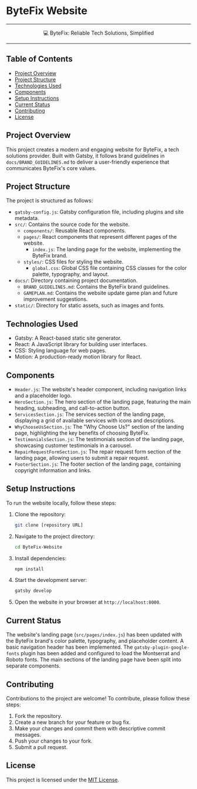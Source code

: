 # ByteFix Website

***

<p align="center">💻 ByteFix: Reliable Tech Solutions, Simplified</p>

***

## Table of Contents

*   [Project Overview](#project-overview)
*   [Project Structure](#project-structure)
*   [Technologies Used](#technologies-used)
*   [Components](#components)
*   [Setup Instructions](#setup-instructions)
*   [Current Status](#current-status)
*   [Contributing](#contributing)
*   [License](#license)

## Project Overview

This project creates a modern and engaging website for ByteFix, a tech solutions provider. Built with Gatsby, it follows brand guidelines in `docs/BRAND_GUIDELINES.md` to deliver a user-friendly experience that communicates ByteFix's core values.

## Project Structure

The project is structured as follows:

*   `gatsby-config.js`: Gatsby configuration file, including plugins and site metadata.
*   `src/`: Contains the source code for the website.
    *   `components/`: Reusable React components.
    *   `pages/`: React components that represent different pages of the website.
        *   `index.js`: The landing page for the website, implementing the ByteFix brand.
    *   `styles/`: CSS files for styling the website.
        *   `global.css`: Global CSS file containing CSS classes for the color palette, typography, and layout.
*   `docs/`: Directory containing project documentation.
    *   `BRAND_GUIDELINES.md`: Contains the ByteFix brand guidelines.
    *   `GAMEPLAN.md`: Contains the website update game plan and future improvement suggestions.
*   `static/`: Directory for static assets, such as images and fonts.

## Technologies Used

*   Gatsby: A React-based static site generator.
*   React: A JavaScript library for building user interfaces.
*   CSS: Styling language for web pages.
*   Motion: A production-ready motion library for React.

## Components

*   `Header.js`: The website's header component, including navigation links and a placeholder logo.
*   `HeroSection.js`: The hero section of the landing page, featuring the main heading, subheading, and call-to-action button.
*   `ServicesSection.js`: The services section of the landing page, displaying a grid of available services with icons and descriptions.
*   `WhyChooseUsSection.js`: The "Why Choose Us?" section of the landing page, highlighting the key benefits of choosing ByteFix.
*   `TestimonialsSection.js`: The testimonials section of the landing page, showcasing customer testimonials in a carousel.
*   `RepairRequestFormSection.js`: The repair request form section of the landing page, allowing users to submit a repair request.
*   `FooterSection.js`: The footer section of the landing page, containing copyright information and links.

## Setup Instructions

To run the website locally, follow these steps:

1.  Clone the repository:
    ```bash
    git clone [repository URL]
    ```
2.  Navigate to the project directory:
    ```bash
    cd ByteFix-Website
    ```
3.  Install dependencies:
    ```bash
    npm install
    ```
4.  Start the development server:
    ```bash
    gatsby develop
    ```
5.  Open the website in your browser at `http://localhost:8000`.

## Current Status

The website's landing page (`src/pages/index.js`) has been updated with the ByteFix brand's color palette, typography, and placeholder content. A basic navigation header has been implemented. The `gatsby-plugin-google-fonts` plugin has been added and configured to load the Montserrat and Roboto fonts. The main sections of the landing page have been split into separate components.

## Contributing

Contributions to the project are welcome! To contribute, please follow these steps:

1.  Fork the repository.
2.  Create a new branch for your feature or bug fix.
3.  Make your changes and commit them with descriptive commit messages.
4.  Push your changes to your fork.
5.  Submit a pull request.

## License

This project is licensed under the [MIT License](LICENSE).
